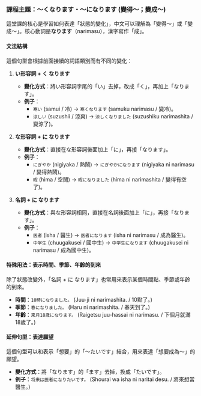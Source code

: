 
### **課程主題：～くなります・～になります (變得～；變成～)**

這堂課的核心是學習如何表達「狀態的變化」，中文可以理解為「變得～」或「變成～」。核心動詞是**なります**（narimasu），漢字寫作「成」。

#### **文法結構**

這個句型會根據前面接續的詞語類別而有不同的變化：

1.  **い形容詞 + く なります**
    *   **變化方式**：將い形容詞字尾的「い」去掉，改成「く」，再加上「なります」。
    *   **例子**：
        *   `寒い` (samui / 冷) → `寒くなります` (samuku narimasu / 變冷)。
        *   `涼しい` (suzushii / 涼爽) → `涼しくなりました` (suzushiku narimashita / 變涼了)。

2.  **な形容詞 + に なります**
    *   **變化方式**：直接在な形容詞後面加上「に」，再接「なります」。
    *   **例子**：
        *   `にぎやか` (nigiyaka / 熱鬧) → `にぎやかになります` (nigiyaka ni narimasu / 變得熱鬧)。
        *   `暇` (hima / 空閒) → `暇になりました` (hima ni narimashita / 變得有空了)。

3.  **名詞 + に なります**
    *   **變化方式**：與な形容詞相同，直接在名詞後面加上「に」，再接「なります」。
    *   **例子**：
        *   `医者` (isha / 醫生) → `医者になります` (isha ni narimasu / 成為醫生)。
        *   `中学生` (chuugakusei / 國中生) → `中学生になります` (chuugakusei ni narimasu / 成為國中生)。

#### **特殊用法：表示時間、季節、年齡的到來**

除了狀態改變外，「名詞 + に なります」也常用來表示某個時間點、季節或年齡的到來。

*   **時間**：`10時になりました。` (Juu-ji ni narimashita. / 10點了。)
*   **季節**：`春になりました。` (Haru ni narimashita. / 春天到了。)
*   **年齡**：`来月18歳になります。` (Raigetsu juu-hassai ni narimasu. / 下個月就滿18歲了。)

#### **延伸句型：表達願望**

這個句型可以和表示「想要」的「～たいです」結合，用來表達「想要成為～」的願望。

*   **變化方式**：將「なります」的「ます」去掉，換成「たいです」。
*   **例子**：`将来は医者になりたいです。` (Shourai wa isha ni naritai desu. / 將來想當醫生。)


